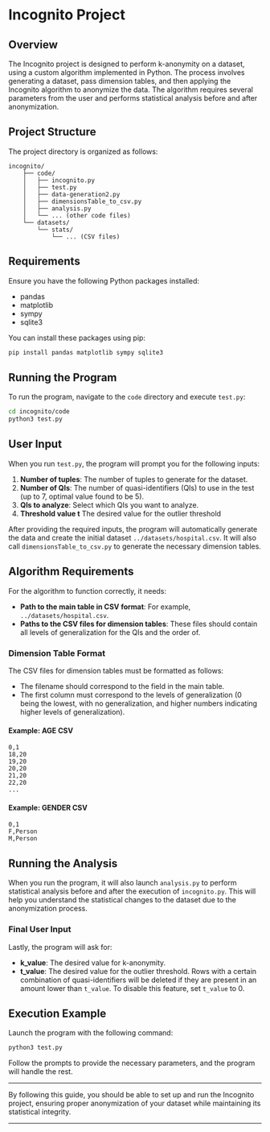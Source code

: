 
# Incognito Project

## Overview
The Incognito project is designed to perform k-anonymity on a dataset, using a custom algorithm implemented in Python. The process involves generating a dataset, pass dimension tables, and then applying the Incognito algorithm to anonymize the data. The algorithm requires several parameters from the user and performs statistical analysis before and after anonymization.

## Project Structure
The project directory is organized as follows:

```
incognito/
    ├── code/
    │   ├── incognito.py
    │   ├── test.py
    │   ├── data-generation2.py
    │   ├── dimensionsTable_to_csv.py
    │   ├── analysis.py
    │   └── ... (other code files)
    └── datasets/
        └── stats/
            └── ... (CSV files)
```

## Requirements
Ensure you have the following Python packages installed:
- pandas
- matplotlib
- sympy
- sqlite3

You can install these packages using pip:
```bash
pip install pandas matplotlib sympy sqlite3
```

## Running the Program
To run the program, navigate to the `code` directory and execute `test.py`:
```bash
cd incognito/code
python3 test.py
```

## User Input
When you run `test.py`, the program will prompt you for the following inputs:
1. **Number of tuples**: The number of tuples to generate for the dataset.
2. **Number of QIs**: The number of quasi-identifiers (QIs) to use in the test (up to 7, optimal value found to be 5).
3. **QIs to analyze**: Select which QIs you want to analyze.
4. **Threshold value t** The desired value for the outlier threshold

After providing the required inputs, the program will automatically generate the data and create the initial dataset `../datasets/hospital.csv`. It will also call `dimensionsTable_to_csv.py` to generate the necessary dimension tables.

## Algorithm Requirements
For the algorithm to function correctly, it needs:
- **Path to the main table in CSV format**: For example, `../datasets/hospital.csv`.
- **Paths to the CSV files for dimension tables**: These files should contain all levels of generalization for the QIs and the order of.

### Dimension Table Format
The CSV files for dimension tables must be formatted as follows:
- The filename should correspond to the field in the main table.
- The first column must correspond to the levels of generalization (0 being the lowest, with no generalization, and higher numbers indicating higher levels of generalization).

#### Example: AGE CSV
```
0,1
18,20
19,20
20,20
21,20
22,20
...
```

#### Example: GENDER CSV
```
0,1
F,Person
M,Person
```

## Running the Analysis
When you run the program, it will also launch `analysis.py` to perform statistical analysis before and after the execution of `incognito.py`. This will help you understand the statistical changes to the dataset due to the anonymization process.

### Final User Input
Lastly, the program will ask for:
- **k_value**: The desired value for k-anonymity.
- **t_value**: The desired value for the outlier threshold. Rows with a certain combination of quasi-identifiers will be deleted if they are present in an amount lower than `t_value`. To disable this feature, set `t_value` to 0.

## Execution Example
Launch the program with the following command:
```bash
python3 test.py
```
Follow the prompts to provide the necessary parameters, and the program will handle the rest.

---

By following this guide, you should be able to set up and run the Incognito project, ensuring proper anonymization of your dataset while maintaining its statistical integrity.

---
